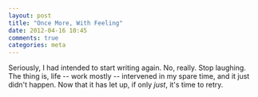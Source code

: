 ```yaml
---
layout: post
title: "Once More, With Feeling"
date: 2012-04-16 10:45
comments: true
categories: meta
---
```

Seriously, I had intended to start writing again. No, really. Stop laughing. The thing is, life -- work mostly -- intervened in my spare time, and it just didn't happen.  Now that it has let up, if only *just*, it's time to retry.